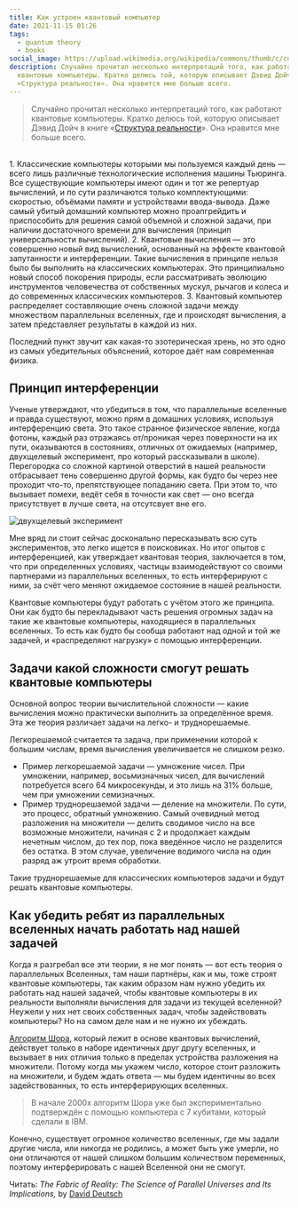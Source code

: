 ```yaml
---
title: Как устроен квантовый компьютер
date: 2021-11-15 01:26
tags:
  - quantum theory
  - books
social_image: https://upload.wikimedia.org/wikipedia/commons/thumb/c/cd/Double-slit.svg/1024px-Double-slit.svg.png
description: Случайно прочитал несколько интерпретаций того, как работают
  квантовые компьютеры. Кратко делюсь той, которую описывает Дэвид Дойч в книге
  «Структура реальности». Она нравится мне больше всего.
---
```

> Случайно прочитал несколько интерпретаций того, как работают квантовые компьютеры. Кратко делюсь той, которую описывает Дэвид Дойч в книге «[Структура реальности](https://www.amazon.com/Fabric-Reality-Parallel-Universes-Implications/dp/014027541X)». Она нравится мне больше всего.
<br>
1. Классические компьютеры которыми мы пользуемся каждый день — всего лишь различные технологические исполнения машины Тьюринга. Все существующие компьютеры имеют один и тот же репертуар вычислений, и по сути различаются только комплектующими: скоростью, объёмами памяти и устройствами ввода-вывода. Даже самый убитый домашний компьютер можно проапгрейдить и приспособить для решения самой объемной и сложной задачи, при наличии достаточного времени для вычисления (принцип универсальности вычислений).
2. Квантовые вычисления — это совершенно новый вид вычислений, основанный на эффекте квантовой запутанности и интерференции. Такие вычисления в принципе нельзя было бы выполнить на классических компьютерах. Это принципиально новый способ покорения природы, если рассматривать эволюцию инструментов человечества от собственных мускул, рычагов и колеса и до современных классических компьютеров.
3. Квантовый компьютер распределяет составляющие очень сложной задачи между множеством параллельных вселенных, где и происходят вычисления, а затем представляет результаты в каждой из них.

Последний пункт звучит как какая-то эзотерическая хрень, но это одно из самых убедительных объяснений, которое даёт нам современная физика.

## **Принцип интерференции**

Ученые утверждают, что убедиться в том, что параллельные вселенные и правда существуют, можно прям в домашних условиях, используя интерференцию света. Это такое странное физическое явление, когда фотоны, каждый раз отражаясь от/проникая через поверхности на их пути, оказываются в состояниях, отличных от ожидаемых (например, двухщелевый эксперимент, про который рассказывали в школе). Перегородка со сложной картиной отверстий в нашей реальности отбрасывает тень совершенно другой формы, как будто бы через нее проходит что-то, препятствующее попаданию света. При этом то, что вызывает помехи, ведёт себя в точности как свет — оно всегда присутствует в лучше света, на отсутсвует вне его.

![двухщелевый эксперимент](https://upload.wikimedia.org/wikipedia/commons/thumb/c/cd/Double-slit.svg/1024px-Double-slit.svg.png)

Мне вряд ли стоит сейчас досконально пересказывать всю суть экспериментов, это легко ищется в поисковиках. Но итог опытов с интерференцией, как утверждает квантовая теория, заключается в том, что при определенных условиях, частицы взаимодействуют со своими партнерами из параллельных вселенных, то есть интерферируют с ними, за счёт чего меняют ожидаемое состояние в нашей реальности.

Квантовые компьютеры будут работать с учётом этого же принципа. Они как будто бы перекладывают часть решения огромных задач на такие же квантовые компьютеры, находящиеся в параллельных вселенных. То есть как будто бы сообща работают над одной и той же задачей, и «распределяют нагрузку» с помощью интерференции.

## **Задачи какой сложности смогут решать квантовые компьютеры**

Основной вопрос теории вычислительной сложности — какие вычисления можно практически выполнить за определённое время. Эта же теория различает задачи на легко- и труднорешаемые. 

Легкорешаемой считается та задача, при применении которой к большим числам, время вычисления увеличивается не слишком резко.

* Пример легкорешаемой задачи — умножение чисел.  При умножении, например, восьмизначных чисел, для вычислений потребуется всего 64 микросекунды, и это лишь на 31% больше, чем при умножении семизначных.
* Пример труднорешаемой задачи — деление на множители. По сути, это процесс, обратный умножению. Самый очевидный метод разложения на множители — делить сводимое число на все возможные множители, начиная с 2 и продолжает каждым нечетным числом, до тех пор, пока введённое число не разделится без остатка. В этом случае, увеличение водимого числа на один разряд аж утроит время обработки.

Такие труднорешаемые для классических компьютеров задачи и будут решать квантовые компьютеры.

## **Как убедить ребят из параллельных вселенных начать работать над нашей задачей**

Когда я разгребал все эти теории, я не мог понять — вот есть теория о параллельных Вселенных, там наши партнёры, как и мы, тоже строят квантовые компьютеры, так каким образом нам нужно убедить их работать над нашей задачей, чтобы квантовые компьютеры в их реальности выполняли вычисления для задачи из текущей вселенной? Неужели у них нет своих собственных задач, чтобы задействовать компьютеры? Но на самом деле нам и не нужно их убеждать.

[Алгоритм Шора](https://ru.wikipedia.org/wiki/%D0%90%D0%BB%D0%B3%D0%BE%D1%80%D0%B8%D1%82%D0%BC_%D0%A8%D0%BE%D1%80%D0%B0), который лежит в основе квантовых вычислений, действует только в наборе идентичных друг другу вселенных, и вызывает в них отличия только в пределах устройства разложения на множители. Потому когда мы укажем число, которое стоит разложить на множители, и будем ждать ответа — мы будем идентичны во всех задействованных, то есть интерферирующих вселенных.
<br>
> В начале 2000х алгоритм Шора уже был экспериментально подтверждён с помощью компьютера с 7 кубитами, который сделали в IBM.

Конечно, существует огромное количество вселенных, где мы задали другие числа, или никогда не родились, а может быть уже умерли, но они отличаются от нашей слишком большим количеством переменных, поэтому интерферировать с нашей Вселенной они не смогут.

Читать: *The Fabric of Reality: The Science of Parallel Universes and Its Implications,* by [David Deutsch](https://www.amazon.com/David-Deutsch/e/B000APOF56/ref=dp_byline_cont_book_1)
